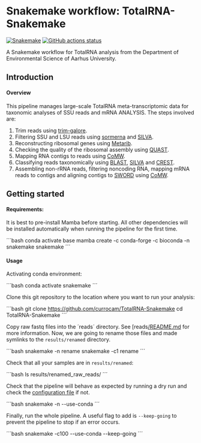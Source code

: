 # Snakemake workflow: TotalRNA-Snakemake

[![Snakemake](https://img.shields.io/badge/snakemake-≥6.3.0-brightgreen.svg)](https://snakemake.github.io)
[![GitHub actions status](https://github.com/currocam/TotalRNA-Snakemake/workflows/Tests/badge.svg?branch=main)](https://github.com/currocam/TotalRNA-Snakemake/actions?query=branch%3Amain+workflow%3ATests)


A Snakemake workflow for TotalRNA analysis from the Department of Environmental Science of Aarhus University. 

## Introduction

#### Overview

This pipeline manages large-scale TotalRNA meta-transcriptomic data for taxonomic analyses of SSU reads and mRNA ANALYSIS. The steps involved are:

1. Trim reads using [trim-galore](https://www.bioinformatics.babraham.ac.uk/projects/trim_galore/).
2. Filtering SSU and LSU reads using [sormerna](https://github.com/biocore/sortmerna) and [SILVA](https://www.arb-silva.de/).
3. Reconstructing ribosomal genes using [Metarib](https://github.com/yxxue/MetaRib).
4. Checking the quality of the ribosomal assembly using [QUAST](https://quast.sourceforge.net/).
5. Mapping RNA contigs to reads using [CoMW](https://github.com/anwarMZ/CoMW).
6. Classifying reads taxonomically using [BLAST](https://blast.ncbi.nlm.nih.gov/), [SILVA](https://www.arb-silva.de/) and [CREST](https://github.com/lanzen/CREST).
7. Assembling non-rRNA reads, filtering noncoding RNA, mapping mRNA reads to contigs and aligning contigs to [SWORD](https://academic.oup.com/bioinformatics/article/32/17/i680/2450775) using [CoMW](https://github.com/anwarMZ/CoMW).

## Getting started

#### Requirements:

It is best to pre-install Mamba before starting. All other dependencies will be installed automatically when running the pipeline for the first time.

´´´bash
conda activate base
mamba create -c conda-forge -c bioconda -n snakemake snakemake
´´´

#### Usage
Activating conda environment:

´´´bash
conda activate snakemake
´´´

Clone this git repository to the location where you want to run your analysis:

´´´bash
git clone https://github.com/currocam/TotalRNA-Snakemake
cd TotalRNA-Snakemake
´´´

Copy raw fastq files into the ´reads´ directory. See [reads[/README.md](reads/README.md) for more information. Now, we are going to rename those files and made symlinks to the `results/renamed` directory.

´´´bash
snakemake -n rename
snakemake -c1 rename
´´´

Check that all your samples are in `results/renamed`:

´´´bash
ls results/renamed_raw_reads/
´´´

Check that the pipeline will behave as expected by running a dry run and check the [configuration file](config/config.yaml) if not.

´´´bash
snakemake -n --use-conda
´´´

Finally, run the whole pipeline. A useful flag to add is `--keep-going` to prevent the pipeline to stop if an error occurs.

´´´bash
snakemake -c100 --use-conda --keep-going
´´´